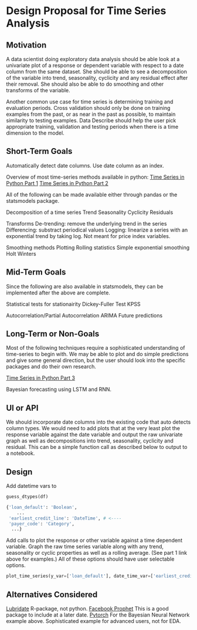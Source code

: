 # Design Proposal for Time Series Analysis

## Motivation

A data scientist doing exploratory data analysis should be able look at a univariate plot of a response or dependent variable with respect to a date column from the same dataset. She should be able to see a decomposition of the variable into trend, seasonality, cyclicity and any residual effect after their removal. She should also be able to do smoothing and other transforms of the variable.

Another common use case for time series is determining training and evaluation periods. Cross validation should only be done on training examples from the past, or as near in the past as possible, to maintain similarity to testing examples. Data Describe should help the user pick appropriate training, validation and testing periods when there is a time dimension to the model.

## Short-Term Goals

Automatically detect date columns. Use date column as an index.

Overview of most time-series methods available in python:
[Time Series in Python Part 1](https://towardsdatascience.com/time-series-in-python-exponential-smoothing-and-arima-processes-2c67f2a52788)
[Time Series in Python Part 2](https://towardsdatascience.com/time-series-in-python-part-2-dealing-with-seasonal-data-397a65b74051)

All of the following can be made available either through pandas or the statsmodels package.

Decomposition of a time series
	Trend
	Seasonality
	Cyclicity
	Residuals

Transforms
	De-trending: remove the underlying trend in the series
	Differencing: substract periodical values
	Logging: linearize a series with an exponential trend by taking log. Not meant for price index variables.

Smoothing methods
	Plotting Rolling statistics
	Simple exponential smoothing
	Holt Winters

## Mid-Term Goals

Since the following are also available in statsmodels, they can be implemented after the above are complete.

Statistical tests for stationairity
	Dickey-Fuller Test
	KPSS

Autocorrelation/Partial Autocorrelation
	ARIMA
	Future predictions 

## Long-Term or Non-Goals

Most of the following techniques require a sophisticated understanding of time-series to begin with. We may be able to plot and do simple predictions and give some general direction, but the user should look into the specific packages and do their own research.

[Time Series in Python Part 3](https://towardsdatascience.com/time-series-in-python-part-3-forecasting-taxi-trips-with-lstms-277afd4f811)

Bayesian forecasting using LSTM and RNN.

## UI or API

We should incorporate date columns into the existing code that auto detects column types. We would need to add plots that at the very least plot the response variable against the date variable and output the raw univariate graph as well as decompositions into trend, seasonality, cyclicity and residual. This can be a simple function call as described below to output to a notebook.

## Design

Add datetime vars to
```python
guess_dtypes(df)

{'loan_default': 'Boolean',
	...
 'earliest_credit_line': 'DateTime', # <----
 'payer_code': 'Category',
  ...}
```

Add calls to plot the response or other variable against a time dependent variable. Graph the raw time series variable along with any trend, seasonality or cyclic properties as well as a rolling average. (See part 1 link above for examples.) All of these options should have user selectable options.

```python
plot_time_series(y_var=['loan_default'], date_time_var=['earliest_credit_line'], smoothing=['Holt-Winters'], rolling_avg=['7_days'])
```

## Alternatives Considered

[Lubridate](https://www.r-graph-gallery.com/time-series.html) R-package, not python.
[Facebook Prophet](https://facebook.github.io/prophet/) This is a good package to include at a later date.
[Pytorch](https://pytorch.org/) For the Bayesian Neural Network example above. Sophisticated example for advanced users, not for EDA.